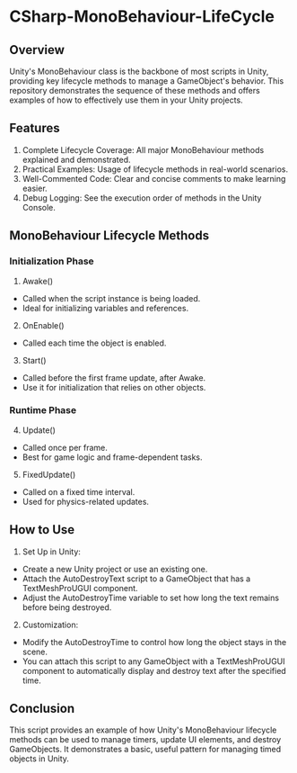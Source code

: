 # CSharp-MonoBehaviour-LifeCycle

## Overview
Unity's MonoBehaviour class is the backbone of most scripts in Unity, providing key lifecycle methods to manage a GameObject's behavior. This repository demonstrates the sequence of these methods and offers examples of how to effectively use them in your Unity projects.

## Features
1. Complete Lifecycle Coverage: All major MonoBehaviour methods explained and demonstrated.
2. Practical Examples: Usage of lifecycle methods in real-world scenarios.
3. Well-Commented Code: Clear and concise comments to make learning easier.
4. Debug Logging: See the execution order of methods in the Unity Console.

## MonoBehaviour Lifecycle Methods
### Initialization Phase
1. Awake()
- Called when the script instance is being loaded.
- Ideal for initializing variables and references.
2. OnEnable()
- Called each time the object is enabled.
3. Start()
- Called before the first frame update, after Awake.
- Use it for initialization that relies on other objects.
### Runtime Phase
4. Update()
- Called once per frame.
- Best for game logic and frame-dependent tasks.
5. FixedUpdate()
- Called on a fixed time interval.
- Used for physics-related updates.

## How to Use
1. Set Up in Unity:
- Create a new Unity project or use an existing one.
- Attach the AutoDestroyText script to a GameObject that has a TextMeshProUGUI component.
- Adjust the AutoDestroyTime variable to set how long the text remains before being destroyed.
2. Customization:
- Modify the AutoDestroyTime to control how long the object stays in the scene.
- You can attach this script to any GameObject with a TextMeshProUGUI component to automatically display and destroy text after the specified time.

## Conclusion
This script provides an example of how Unity's MonoBehaviour lifecycle methods can be used to manage timers, update UI elements, and destroy GameObjects. It demonstrates a basic, useful pattern for managing timed objects in Unity.
